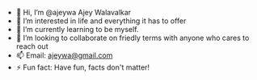 - 👋 Hi, I’m @ajeywa Ajey Walavalkar
- 👀 I’m interested in life and everything it has to offer
- 🌱 I’m currently learning to be myself. 
- 💞️ I’m looking to collaborate on friedly terms with anyone who cares to reach out
- 📫 Email: ajeywa@gmail.com
- ⚡ Fun fact: Have fun, facts don't matter!

<!---
ajeywa/ajeywa is a ✨ special ✨ repository because its `README.md` (this file) appears on your GitHub profile.
You can click the Preview link to take a look at your changes.
--->
